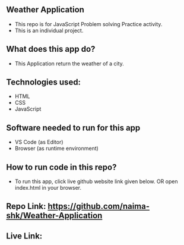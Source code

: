 ## Weather Application
- This repo is for JavaScript Problem solving Practice activity.
- This is an individual project.
## What does this app do?
- This Application return the weather of a city.
## Technologies used:
- HTML
- CSS
- JavaScript
## Software needed to run for this app
- VS Code (as Editor)
- Browser (as runtime environment)
## How to run code in this repo?
- To run this app, click live github website link given below. OR
open index.html in your browser.
## Repo Link: https://github.com/naima-shk/Weather-Application
## Live Link: 